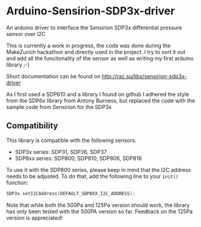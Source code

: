 # Arduino-Sensirion-SDP3x-driver
An arduino driver to interface the Sensirion SDP3x differential pressure sensor over I2C

This is currently a work in progress, the code was done during the MakeZurich hackathon and directly used in the project.
I try to sort it out and add all the funcitonality of the sensor as well as writing my first arduino library ;-)

Short documentation can be found on http://rac.su/libs/sensirion-sdp3x-driver

As I first used a SDP610 and a library I found on github I adhered the style from the SDP6x library from Antony Burness, but replaced the code with the sample code from Sensirion for the SDP3x

## Compatibility
This library is compatible with the following sensors:
- SDP3x series: SDP31, SDP36, SDP37
- SDP8xx series: SDP800, SDP810, SDP806, SDP816

To use it with the SDP800 series, please keep in mind that the I2C address
needs to be adjusted. To do that, add the following line to your `init()`
function:

```c++
SDP3x.setI2CAddress(DEFAULT_SDP8XX_I2C_ADDRESS);
```

Note that while both the 500Pa and 125Pa version should work, the library has
only been tested with the 500PA version so far. Feedback on the 125Pa version
is appreciated!
